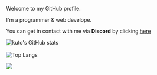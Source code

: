 Welcome to my GitHub profile. 

I'm a programmer & web develope.

You can get in contact with me via **Discord** by clicking [here](https://discord.com/users/968921452537589780/)

![kuto's GitHub stats](https://github-readme-stats.vercel.app/api?username=Starnamics&count_private=true&theme=github_dark&show_icons=true&border_color=4C8EDA&include_all_commits=true&border_radius=8)
<br><br>
![Top Langs](https://github-readme-stats.vercel.app/api/top-langs/?username=Starnamics&theme=github_dark&layout=compact&border_color=4C8EDA&card_width=445&border_radius=8)

![](https://hit.yhype.me/github/profile?user_id=69117359)
